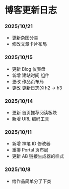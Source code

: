 # 博客更新日志

### 2025/10/21
- 更新杂图分类
- 修改文章卡片布局

### 2025/10/15
- 更新 Blog 仪表盘
- 新增 建站时间 组件
- 更改 作品页布局
- 更改 更新日志的 h2 -> h3

### 2025/10/14
- 更新 首页推荐阅读板块
- 新增 URL 编码工具

### 2025/10/11
- 新增 神笔 ID 修改器
- 重排 Portal 页布局
- 更新 AB 链接生成器的样式

### 2025/10/8
- 给作品简单分了下类